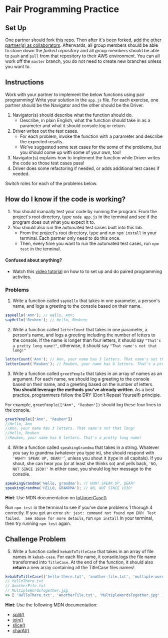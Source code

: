 # Pair Programming Practice

## Set Up

One partner should [fork this repo](https://docs.github.com/en/free-pro-team@latest/github/getting-started-with-github/fork-a-repo). Then after it's been forked, [add the other partner(s) as collaborators](https://docs.github.com/en/free-pro-team@latest/github/setting-up-and-managing-your-github-user-account/inviting-collaborators-to-a-personal-repository). Afterwards, all group members should be able to clone down the *forked repository* and all group members should be able to `push` and `pull` from that repository to their AWS environment. You can all work off the `master` branch, you do not need to create new branches unless you want to. 

## Instructions
Work with your partner to implement the below functions using pair programming! Write your solution in the `app.js` file. For each exercise, one partner should be the Navigator and the other should be the Driver.

1. Navigator(s) should describe what the function should do. 
   * Describe, in plain English, what the function should take in as a parameter and what it should console.log or return.
2. Driver writes out the test cases.
   * For each problem, invoke the function with a parameter and describe the expected results.
   * We've suggested some test cases for the some of the problems, but you should come up with some of your own, too!
3. Navigator(s) explains how to implement the function while Driver writes the code so those test cases pass!
4. Driver does some refactoring if needed, or adds additional test cases if needed.

Switch roles for each of the problems below.

## How do I know if the code is working?
1. You should manually test your code by running the program. From the project's root directory, type `node app.js` in the terminal and see if the program does out what you expect it to.
2. You should also run the automated test cases built into this lab.
   * From the project's root directory, type and run `npm install` in your terminal. Each partner only need to do this once.
   * Then, every time you want to run the automated test cases, run `npm test` in the terminal.

#### Confused about anything?
* Watch this [video tutorial](https://youtu.be/bIbXFKnrQj4) on how to to set up and do paired programming activites. 

### Problems

1. Write a function called `sayHello` that takes in one parameter, a person's name, and logs a greeting to the console based on their name.

```js
sayHello('Ann'); // Hello, Ann;
sayHello('Reuben'); // Hello, Reuben;
```

2. Write a function called `letterCount` that takes in one parameter, a person's name, and logs a greeting including the number of letters to the console. If the name is longer than four letters, it should say `"That's a pretty long name!"`, otherwise, it should say `"That name's not that long!"`

```js
letterCount('Ann'); // Ann, your name has 3 letters. That name's not that long!
letterCount('Reuben'); // Reuben, your name has 6 letters. That's a pretty long name!
```

3. Write a function called `greetPeople` that takes in an array of names as an argument. For each name, we should log a greeting to the console based on their name, and a greeting based on the number of letters. **You should leverage the methods you've already written**. As a best practice, programmers follow the DRY (Don't Repeat Yourself) principle.

For example, `greetPeople(["Ann", "Reuben"])` should log these four lines to the console.
```js
greetPeople(["Ann", "Reuben"])
//Hello, Ann
//Ann, your name has 3 letters. That name's not that long!
//Hello, Reuben
//Reuben, your name has 6 letters. That's a pretty long name!
```

4. Write a function called `speakingGrandma` that takes in a string. Whatever you say to grandma (whatever you type in), she should respond with `'HUH?! SPEAK UP, DEAR!'`', unless you shout it (type in all capitals). If you shout, she can hear you (or at least she thinks so) and yells back, `'NO, NOT SINCE 1938!'` In either case, you should log her message to the console.

```js
speakingGrandma('Hello, grandma'); // HUH? SPEAK UP, DEAR!
speakingGrandma('HELLO, GRANDMA'); // NO, NOT SINCE 1938!
```

**Hint**: Use MDN documentation on [toUpperCase()](https://developer.mozilla.org/en-US/docs/Web/JavaScript/Reference/Global_Objects/String/toUpperCase)

Run `npm test` in the terminal to see if you've done problems 1 thorugh 4 correctly. If you get an error `sh: jest: command not found npm ERR! Test failed.  See above for more details`, run `npm install` in your terminal, then try running `npm test` again.

## Challenge Problem

5. Write a function called `kebabToTitleCase` that takes in an array of file names in `kebab-case`. For each file name, it console.logs the file name transformed into `TitleCase`. At the end of the function, it should also **return** a new array containing all the TitleCase files names!

```js
kebabToTitleCase(['hello-there.txt', 'another-file.txt', 'multiple-words-together.jpg'])
// HelloThere.txt
// AnotherFile.txt
// MultipleWordsTogether.jpg
=> [ 'HelloThere.txt', 'AnotherFile.txt', 'MultipleWordsTogether.jpg' ]
```

**Hint**: Use the following MDN documentation:
* [split()](https://developer.mozilla.org/en-US/docs/Web/JavaScript/Reference/Global_Objects/String/split)
* [join()](https://developer.mozilla.org/en-US/docs/Web/JavaScript/Reference/Global_Objects/Array/join)
* [slice()](https://developer.mozilla.org/en-US/docs/Web/JavaScript/Reference/Global_Objects/String/slice)
* [charAt()](https://developer.mozilla.org/en-US/docs/Web/JavaScript/Reference/Global_Objects/String/charAt)
